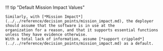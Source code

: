 !!! tip "Default Mission Impact Values"

    Similarly, with [*Mission Impact*](../../reference/decision_points/mission_impact.md), the deployer should assume that the software is in use at the
    organization for a reason, and that it supports essential functions unless they have evidence otherwise.
    With a total lack of information, assume [*support crippled*](../../reference/decision_points/mission_impact.md) as a default.
